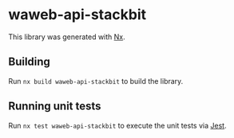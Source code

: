 # waweb-api-stackbit

This library was generated with [Nx](https://nx.dev).

## Building

Run `nx build waweb-api-stackbit` to build the library.

## Running unit tests

Run `nx test waweb-api-stackbit` to execute the unit tests via [Jest](https://jestjs.io).
